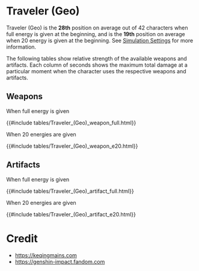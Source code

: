 # Traveler (Geo)

Traveler (Geo) is the **28th** position on average out of 42
characters when full energy is given at the beginning, and is the
**19th** position on average when 20 energy is given at the
beginning. See [Simulation Settings](./simulation_settings.md) for more
information.

The following tables show relative strength of the available weapons and
artifacts. Each column of seconds shows the maximum total damage at a
particular moment when the character uses the respective weapons and
artifacts.

## Weapons

When full energy is given

{{#include tables/Traveler_(Geo)_weapon_full.html}}

When 20 energies are given

{{#include tables/Traveler_(Geo)_weapon_e20.html}}

## Artifacts

When full energy is given

{{#include tables/Traveler_(Geo)_artifact_full.html}}

When 20 energies are given

{{#include tables/Traveler_(Geo)_artifact_e20.html}}

# Credit

- <https://keqingmains.com>
- <https://genshin-impact.fandom.com>
